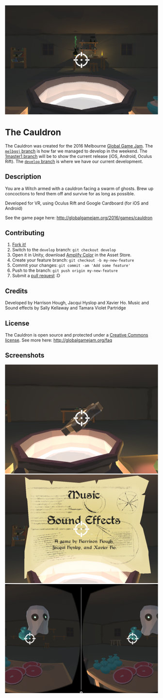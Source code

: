 ![Featured Screenshot: Looking at the Cauldron](https://raw.githubusercontent.com/HarrisonHough/TheCauldrenRepo/master/screenshots/screenshot01.png)

# The Cauldron
The Cauldron was created for the 2016 Melbourne [Global Game Jam](http://globalgamejam.org/).
The [`melbggj` branch](https://github.com/HarrisonHough/TheCauldrenRepo/tree/melbggj16) is how far we managed to develop in the weekend. The [1master1 branch](https://github.com/HarrisonHough/TheCauldrenRepo/tree/master) will be to show the current release (iOS, Android, Oculus Rift). The [`develop` branch](https://github.com/HarrisonHough/TheCauldrenRepo/tree/develop) is where we have our current development.

## Description
You are a Witch armed with a cauldron facing a swarm of ghosts. Brew up concoctions to fend them off and survive for as long as possible.

Developed for VR, using Oculus Rift and Google Cardboard (for iOS and Android)

See the game page here: http://globalgamejam.org/2016/games/cauldron

## Contributing
1. [Fork it!](https://github.com/HarrisonHough/TheCauldrenRepo/tree/develop#fork-destination-box)
2. Switch to the `develop` branch: `git checkout develop`
3. Open it in Unity, download [Amplify Color](https://www.assetstore.unity3d.com/en/#!/content/1894) in the Asset Store.
4. Create your feature branch: `git checkout -b my-new-feature`
5. Commit your changes: `git commit -am 'Add some feature'`
6. Push to the branch: `git push origin my-new-feature`
7. Submit a [pull request](https://help.github.com/articles/proposing-changes-to-a-project-with-pull-requests/) :D

## Credits
Developed by Harrison Hough, Jacqui Hyslop and Xavier Ho. Music and Sound effects by Sally Kellaway and Tamara Violet Partridge

## License
The Cauldron is open source and protected under a [Creative Commons license](http://creativecommons.org/licenses/by-nc-sa/3.0/). See more here: http://globalgamejam.org/faq

## Screenshots
![Levitating a tome](https://raw.githubusercontent.com/HarrisonHough/TheCauldrenRepo/master/screenshots/screenshot02.png)
![Options menu](https://raw.githubusercontent.com/HarrisonHough/TheCauldrenRepo/master/screenshots/screenshot03.png)
![Enemy ghost](https://raw.githubusercontent.com/HarrisonHough/TheCauldrenRepo/master/screenshots/screenshot04.png)
